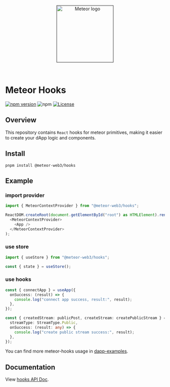 <br/>
<p align="center">
<a href=" " target="_blank">
<img src="https://avatars.githubusercontent.com/u/118692557?s=200&v=4" width="180" alt="Meteor logo">
</a >
</p >
<br/>

# Meteor Hooks

[![npm version](https://img.shields.io/npm/v/@meteor-web3/hooks.svg)](https://www.npmjs.com/package/@meteor-web3/hooks)
![npm](https://img.shields.io/npm/dw/@meteor-web3/hooks)
[![License](https://img.shields.io/npm/l/@meteor-web3/hooks.svg)](https://github.com/meteor-web3/meteor-hooks/blob/main/LICENSE.md)


## Overview

This repository contains `React` hooks for meteor primitives, making it
easier to create your dApp logic and components.

## Install

```
pnpm install @meteor-web3/hooks
```

## Example
### import provider
```typescript
import { MeteorContextProvider } from "@meteor-web3/hooks";

ReactDOM.createRoot(document.getElementById("root") as HTMLElement).render(
  <MeteorContextProvider>
    <App />
  </MeteorContextProvider>
);
```

### use store
```typescript
import { useStore } from "@meteor-web3/hooks";

const { state } = useStore();
```

### use hooks
```typescript
const { connectApp } = useApp({
  onSuccess: (result) => {
    console.log("connect app success, result:", result);
  },
});

const { createdStream: publicPost, createStream: createPublicStream } = useCreateStream({
  streamType: StreamType.Public,
  onSuccess: (result: any) => {
    console.log("create public stream success:", result);
  },
});
```

You can find more meteor-hooks usage in
[dapp-examples](https://github.com/meteor-web3/dapp-examples).

## Documentation

View [hooks API Doc](https://meteor-web3.github.io/meteor-hooks/index.html).